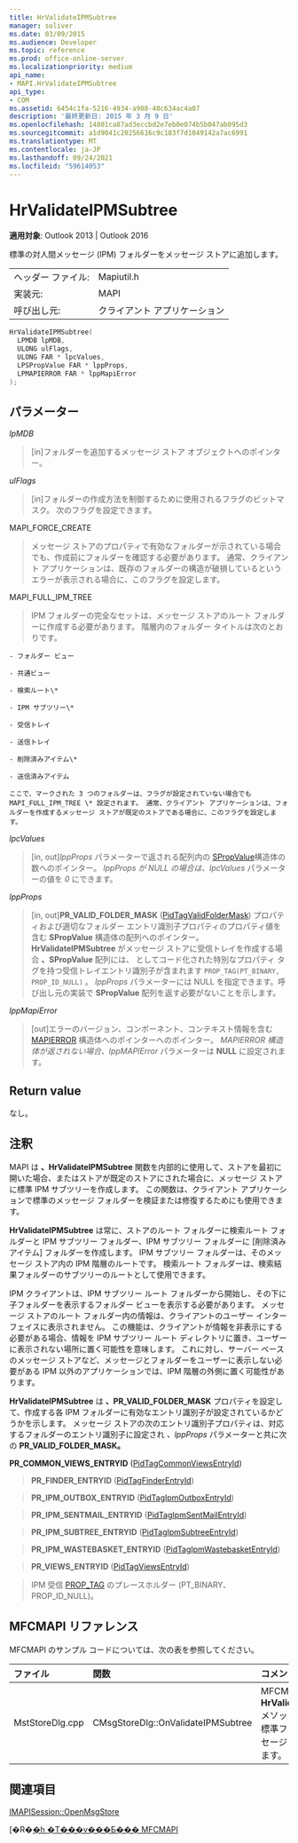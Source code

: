 ```yaml
---
title: HrValidateIPMSubtree
manager: soliver
ms.date: 03/09/2015
ms.audience: Developer
ms.topic: reference
ms.prod: office-online-server
ms.localizationpriority: medium
api_name:
- MAPI.HrValidateIPMSubtree
api_type:
- COM
ms.assetid: 6454c1fa-5216-4934-a908-48c634ac4a07
description: '最終更新日: 2015 年 3 月 9 日'
ms.openlocfilehash: 14801ca87ad3eccbd2e7eb0e074b5b047ab095d3
ms.sourcegitcommit: a1d9041c20256616c9c183f7d1049142a7ac6991
ms.translationtype: MT
ms.contentlocale: ja-JP
ms.lasthandoff: 09/24/2021
ms.locfileid: "59614053"
---
```

# <a name="hrvalidateipmsubtree"></a>HrValidateIPMSubtree

  
  
**適用対象**: Outlook 2013 | Outlook 2016 
  
標準の対人間メッセージ (IPM) フォルダーをメッセージ ストアに追加します。 
  
|||
|:-----|:-----|
|ヘッダー ファイル:  <br/> |Mapiutil.h  <br/> |
|実装元:  <br/> |MAPI  <br/> |
|呼び出し元:  <br/> |クライアント アプリケーション  <br/> |
   
```cpp
HrValidateIPMSubtree(
  LPMDB lpMDB,
  ULONG ulFlags,
  ULONG FAR * lpcValues,
  LPSPropValue FAR * lppProps,
  LPMAPIERROR FAR * lppMapiError
);
```

## <a name="parameters"></a>パラメーター

 _lpMDB_
  
> [in]フォルダーを追加するメッセージ ストア オブジェクトへのポインター。 
    
 _ulFlags_
  
> [in]フォルダーの作成方法を制御するために使用されるフラグのビットマスク。 次のフラグを設定できます。
    
MAPI_FORCE_CREATE 
  
> メッセージ ストアのプロパティで有効なフォルダーが示されている場合でも、作成前にフォルダーを確認する必要があります。 通常、クライアント アプリケーションは、既存のフォルダーの構造が破損しているというエラーが表示される場合に、このフラグを設定します。 
    
MAPI_FULL_IPM_TREE 
  
> IPM フォルダーの完全なセットは、メッセージ ストアのルート フォルダーに作成する必要があります。 階層内のフォルダー タイトルは次のとおりです。
    
    - フォルダー ビュー
    
    - 共通ビュー
    
    - 検索ルート\*
    
    - IPM サブツリー\*
    
    - 受信トレイ
    
    - 送信トレイ
    
    - 削除済みアイテム\*
    
    - 送信済みアイテム
    
    ここで、マークされた 3 つのフォルダーは、フラグが設定されていない場合でもMAPI_FULL_IPM_TREE \* 設定されます。 通常、クライアント アプリケーションは、フォルダーを作成するメッセージ ストアが既定のストアである場合に、このフラグを設定します。
    
 _lpcValues_
  
> [in, out]_lppProps_ パラメーターで返される配列内の [SPropValue](spropvalue.md)構造体の数へのポインター。 _lppProps が NULL の場合は、lpcValues_ パラメーターの値を _0_ にできます。 
    
 _lppProps_
  
> [in, out]**PR_VALID_FOLDER_MASK** ([PidTagValidFolderMask](pidtagvalidfoldermask-canonical-property.md)) プロパティおよび適切なフォルダー エントリ識別子プロパティのプロパティ値を含む **SPropValue** 構造体の配列へのポインター。 **HrValidateIPMSubtree** がメッセージ ストアに受信トレイを作成する場合 **、SPropValue** 配列には、 としてコード化された特別なプロパティ タグを持つ受信トレイエントリ識別子が含まれます `PROP_TAG(PT_BINARY, PROP_ID_NULL)` 。 _lppProps_ パラメーターには NULL を指定できます。呼び出し元の実装で **SPropValue** 配列を返す必要がないことを示します。 
    
 _lppMapiError_
  
> [out]エラーのバージョン、コンポーネント、コンテキスト情報を含む [MAPIERROR](mapierror.md) 構造体へのポインターへのポインター。 _MAPIERROR 構造体が返されない場合、lppMAPIError_ パラメーターは **NULL** に設定されます。 
    
## <a name="return-value"></a>Return value

なし。
  
## <a name="remarks"></a>注釈

MAPI は **、HrValidateIPMSubtree** 関数を内部的に使用して、ストアを最初に開いた場合、またはストアが既定のストアにされた場合に、メッセージ ストアに標準 IPM サブツリーを作成します。 この関数は、クライアント アプリケーションで標準のメッセージ フォルダーを検証または修復するためにも使用できます。 
  
 **HrValidateIPMSubtree** は常に、ストアのルート フォルダーに検索ルート フォルダーと IPM サブツリー フォルダー、IPM サブツリー フォルダーに [削除済みアイテム] フォルダーを作成します。 IPM サブツリー フォルダーは、そのメッセージ ストア内の IPM 階層のルートです。 検索ルート フォルダーは、検索結果フォルダーのサブツリーのルートとして使用できます。 
  
IPM クライアントは、IPM サブツリー ルート フォルダーから開始し、その下に子フォルダーを表示するフォルダー ビューを表示する必要があります。 メッセージ ストアのルート フォルダー内の情報は、クライアントのユーザー インターフェイスに表示されません。 この機能は、クライアントが情報を非表示にする必要がある場合、情報を IPM サブツリー ルート ディレクトリに置き、ユーザーに表示されない場所に置く可能性を意味します。 これに対し、サーバー ベースのメッセージ ストアなど、メッセージとフォルダーをユーザーに表示しない必要がある IPM 以外のアプリケーションでは、IPM 階層の外側に置く可能性があります。 
  
 **HrValidateIPMSubtree** は **、PR_VALID_FOLDER_MASK** プロパティを設定して、作成する各 IPM フォルダーに有効なエントリ識別子が設定されているかどうかを示します。 メッセージ ストアの次のエントリ識別子プロパティは、対応するフォルダーのエントリ識別子に設定され _、lppProps_ パラメーターと共に次の **PR_VALID_FOLDER_MASK。** 
  
 **PR_COMMON_VIEWS_ENTRYID** ([PidTagCommonViewsEntryId](pidtagcommonviewsentryid-canonical-property.md))
  
> **PR_FINDER_ENTRYID** ([PidTagFinderEntryId](pidtagfinderentryid-canonical-property.md))
  
> **PR_IPM_OUTBOX_ENTRYID** ([PidTagIpmOutboxEntryId](pidtagipmoutboxentryid-canonical-property.md))
  
> **PR_IPM_SENTMAIL_ENTRYID** ([PidTagIpmSentMailEntryId](pidtagipmsentmailentryid-canonical-property.md))
  
> **PR_IPM_SUBTREE_ENTRYID** ([PidTagIpmSubtreeEntryId](pidtagipmsubtreeentryid-canonical-property.md))
  
> **PR_IPM_WASTEBASKET_ENTRYID** ([PidTagIpmWastebasketEntryId](pidtagipmwastebasketentryid-canonical-property.md))
  
> **PR_VIEWS_ENTRYID** ([PidTagViewsEntryId](pidtagviewsentryid-canonical-property.md))
  
> IPM 受信 [PROP_TAG](prop_tag.md) のプレースホルダー (PT_BINARY、PROP_ID_NULL)。 
    
## <a name="mfcmapi-reference"></a>MFCMAPI リファレンス

MFCMAPI のサンプル コードについては、次の表を参照してください。
  
|**ファイル**|**関数**|**コメント**|
|:-----|:-----|:-----|
|MstStoreDlg.cpp  <br/> |CMsgStoreDlg::OnValidateIPMSubtree  <br/> |MFCMAPI は **、HrValidateIPMSubtree** メソッドを使用して、標準フォルダーをメッセージ ストアに追加します。  <br/> |
   
## <a name="see-also"></a>関連項目



[IMAPISession::OpenMsgStore](imapisession-openmsgstore.md)


[�R�[�h �T���v���Ƃ��� MFCMAPI](mfcmapi-as-a-code-sample.md)

